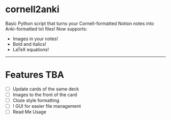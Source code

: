 # cornell2anki
Basic Python script that turns your Cornell-formatted Notion notes into Anki-formatted txt files! Now supports:
- Images in your notes! 
- Bold and italics!
- LaTeX equations!
---
# Features TBA
- [ ] Update cards of the same deck
- [ ] Images to the front of the card
- [ ] Cloze style formatting
- [ ] ! GUI for easier file management
- [ ] Read Me Usage
